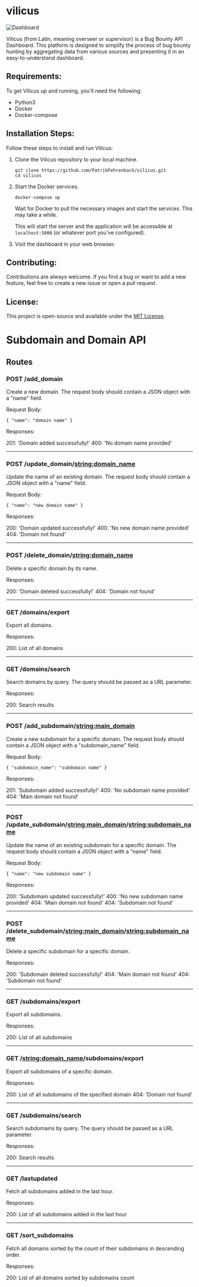 # vilicus

![Dashboard](https://github.com/PatrikFehrenbach/vilicus/assets/9072595/74e8e738-8f9b-40c5-8cf9-641ede1c279f)

Vilicus (from Latin, meaning overseer or supervisor) is a Bug Bounty API Dashboard. This platform is designed to simplify the process of bug bounty hunting by aggregating data from various sources and presenting it in an easy-to-understand dashboard.

## Requirements: 

To get Vilicus up and running, you'll need the following:

- Python3 
- Docker
- Docker-compose

## Installation Steps:

Follow these steps to install and run Vilicus:

1. Clone the Vilicus repository to your local machine.
   
    ```
    git clone https://github.com/PatrikFehrenbach/vilicus.git
    cd vilicus
    ```

2. Start the Docker services.

    ```
    docker-compose up
    ```
    
    Wait for Docker to pull the necessary images and start the services. This may take a while.
    

    This will start the server and the application will be accessible at `localhost:5000` (or whatever port you've configured).

3. Visit the dashboard in your web browser.

## Contributing:

Contributions are always welcome. If you find a bug or want to add a new feature, feel free to create a new issue or open a pull request.

## License:

This project is open-source and available under the [MIT License](https://github.com/PatrikFehrenbach/vilicus/blob/main/LICENSE).


# Subdomain and Domain API

## Routes

### POST /add_domain

Create a new domain. The request body should contain a JSON object with a "name" field.

Request Body:

```{ "name": "domain name" }```

Responses:

201: 'Domain added successfully!'
400: 'No domain name provided'

---

### POST /update_domain/<string:domain_name>

Update the name of an existing domain. The request body should contain a JSON object with a "name" field.

Request Body:

```{ "name": "new domain name" }```

Responses:

200: 'Domain updated successfully!'
400: 'No new domain name provided'
404: 'Domain not found'

---

### POST /delete_domain/<string:domain_name>

Delete a specific domain by its name.

Responses:

200: 'Domain deleted successfully!'
404: 'Domain not found'

---

### GET /domains/export

Export all domains.

Responses:

200: List of all domains

---

### GET /domains/search

Search domains by query. The query should be passed as a URL parameter.

Responses:

200: Search results

---

### POST /add_subdomain/<string:main_domain>

Create a new subdomain for a specific domain. The request body should contain a JSON object with a "subdomain_name" field.

Request Body:

```{ "subdomain_name": "subdomain name" }```

Responses:

201: 'Subdomain added successfully!'
400: 'No subdomain name provided'
404: 'Main domain not found'

---

### POST /update_subdomain/<string:main_domain>/<string:subdomain_name>

Update the name of an existing subdomain for a specific domain. The request body should contain a JSON object with a "name" field.

Request Body:

```{ "name": "new subdomain name" }```

Responses:

200: 'Subdomain updated successfully!'
400: 'No new subdomain name provided'
404: 'Main domain not found'
404: 'Subdomain not found'

---

### POST /delete_subdomain/<string:main_domain>/<string:subdomain_name>

Delete a specific subdomain for a specific domain.

Responses:

200: 'Subdomain deleted successfully!'
404: 'Main domain not found'
404: 'Subdomain not found'

---

### GET /subdomains/export

Export all subdomains.

Responses:

200: List of all subdomains

---

### GET /<string:domain_name>/subdomains/export

Export all subdomains of a specific domain.

Responses:

200: List of all subdomains of the specified domain
404: 'Domain not found'

---

### GET /subdomains/search

Search subdomains by query. The query should be passed as a URL parameter.

Responses:

200: Search results

---

### GET /lastupdated

Fetch all subdomains added in the last hour.

Responses:

200: List of all subdomains added in the last hour

---

### GET /sort_subdomains

Fetch all domains sorted by the count of their subdomains in descending order.

Responses:

200: List of all domains sorted by subdomains count
